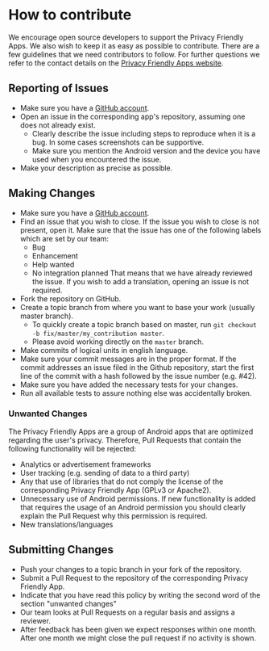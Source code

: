 # How to contribute

We encourage open source developers to support the Privacy Friendly Apps.
We also wish to keep it as easy as possible to contribute. There are a few
guidelines that we need contributors to follow.
For further questions we refer to the contact details on the [Privacy Friendly Apps website](https://secuso.org/pfa).

## Reporting of Issues

* Make sure you have a [GitHub account](https://github.com/signup/free).
* Open an issue in the corresponding app's repository, assuming one does not already exist.
  * Clearly describe the issue including steps to reproduce when it is a bug.
    In some cases screenshots can be supportive.
  * Make sure you mention the Android version and the device you have used when
    you encountered the issue.
* Make your description as precise as possible.
	
## Making Changes

* Make sure you have a [GitHub account](https://github.com/signup/free).
* Find an issue that you wish to close. If the issue you wish to close is not
  present, open it. Make sure that the issue has one of the following labels
  which are set by our team:
  * Bug
  * Enhancement
  * Help wanted
  * No integration planned
  That means that we have already reviewed the issue. If you wish to add a
  translation, opening an issue is not required.
* Fork the repository on GitHub.
* Create a topic branch from where you want to base your work (usually master branch).
  * To quickly create a topic branch based on master, run `git checkout -b
    fix/master/my_contribution master`.
  *	Please avoid working directly on the `master` branch.
* Make commits of logical units in english language.
* Make sure your commit messages are in the proper format. If the commit
  addresses an issue filed in the Github repository, start the first line
  of the commit with a hash followed by the issue number (e.g. #42).
* Make sure you have added the necessary tests for your changes.
* Run all available tests to assure nothing else was accidentally broken.

### Unwanted Changes

The Privacy Friendly Apps are a group of Android apps that are optimized regarding
the user's privacy. Therefore, Pull Requests that contain the following functionality
will be rejected:
* Analytics or advertisement frameworks
* User tracking (e.g. sending of data to a third party)
* Any that use of libraries that do not comply the license of the corresponding Privacy
  Friendly App (GPLv3 or Apache2).
* Unnecessary use of Android permissions. If new functionality is added that requires
  the usage of an Android permission you should clearly explain the Pull Request why
  this permission is required.
* New translations/languages

## Submitting Changes

* Push your changes to a topic branch in your fork of the repository.
* Submit a Pull Request to the repository of the corresponding Privacy Friendly App.
* Indicate that you have read this policy by writing the second word of the section "unwanted changes"
* Our team looks at Pull Requests on a regular basis and assigns a reviewer.
* After feedback has been given we expect responses within one month. After one
  month we might close the pull request if no activity is shown.
